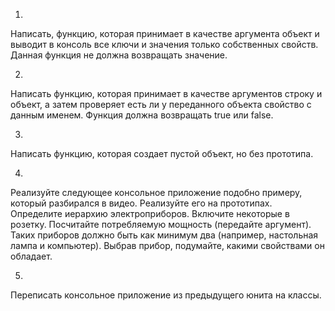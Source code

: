 1.
Написать, функцию, которая принимает в качестве аргумента объект и выводит в консоль все ключи и значения только собственных свойств. Данная функция не должна возвращать значение.

2.
Написать функцию, которая принимает в качестве аргументов строку и объект, а затем проверяет есть ли у переданного объекта свойство с данным именем. Функция должна возвращать true или false.

3.
Написать функцию, которая создает пустой объект, но без прототипа.

4.
Реализуйте следующее консольное приложение подобно примеру, который разбирался в видео. Реализуйте его на прототипах.
Определите иерархию электроприборов. Включите некоторые в розетку. Посчитайте потребляемую мощность (передайте аргумент). 
Таких приборов должно быть как минимум два (например, настольная лампа и компьютер). Выбрав прибор, подумайте, какими свойствами он обладает.

5.
Переписать консольное приложение из предыдущего юнита на классы.
